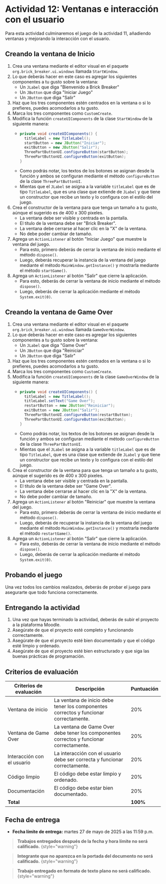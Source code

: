 # Actividad 12: Ventanas e interacción con el usuario

Para esta actividad culminaremos el juego de la actividad 11, añadiendo ventanas y mejorando la interacción con el
usuario.

## Creando la ventana de Inicio

1. Crea una ventana mediante el editor visual en el paquete `org.brick_breaker.ui.windows`
   llamada `StartWindow`.
2. Lo que deberás hacer en este caso es agregar los siguientes componentes a tu gusto sobre
   la ventana:
    - Un `JLabel` que diga "Bienvenido a Brick Breaker"
    - Un `JButton` que diga "Iniciar Juego"
    - Un `JButton` que diga "Salir"
3. Haz que los tres componentes estén centrados en la ventana o si lo prefieres, puedes acomodarlos a tu gusto.
4. Marca los tres componentes como `CustomCreate`.
5. Modifica la función `createUIComponents` de la clase `StartWindow` de la siguiente manera:
    - ```java
      private void createUIComponents() {
        titleLabel = new TitleLabel();
        startButton = new JButton("Iniciar");
        exitButton = new JButton("Salir");
        ThreePartButtonUI.configureButton(startButton);
        ThreePartButtonUI.configureButton(exitButton);
      }
      ```
    - Como podrás notar, los textos de los botones se asignan desde la función y ambos se configuran
      mediante el método `configureButton` de la clase `ThreePartButtonUI`.
    - Mientas que el `JLabel` se asigna a la variable `titleLabel` que es de tipo `TitleLabel`, que es una
      clase que extiende de `JLabel` y que tiene un constructor que recibe un texto y lo configura
      con el estilo del juego.
6. Crea el constructor de la ventana para que tenga un tamaño a tu gusto, aúnque el sugerido es de 400 x 300 pixeles.
    - La ventana debe ser visible y centrada en la pantalla.
    - El título de la ventana debe ser "Brick Breaker".
    - La ventana debe cerrarse al hacer clic en la "X" de la ventana.
    - No debe poder cambiar de tamaño.
7. Agrega un `ActionListener` al botón "Iniciar Juego" que muestre la ventana del juego.
    - Para esto, primero deberás de cerrar la ventana de inicio mediante el método `dispose()`.
    - Luego, deberás recuperar la instancia de la ventana del juego mediante el método
      `MainWindow.getInstance()` y mostrarla mediante el método `startGame()`.
8. Agrega un `ActionListener` al botón "Salir" que cierre la aplicación.
    - Para esto, deberás de cerrar la ventana de inicio mediante el método `dispose()`.
    - Luego, deberás de cerrar la aplicación mediante el método `System.exit(0)`.

## Creando la ventana de Game Over

1. Crea una ventana mediante el editor visual en el paquete `org.brick_breaker.ui.windows`
   llamada `GameOverWindow`.
2. Lo que deberás hacer en este caso es agregar los siguientes componentes a tu gusto sobre
   la ventana:
    - Un `JLabel` que diga "Game Over"
    - Un `JButton` que diga "Reiniciar"
    - Un `JButton` que diga "Salir"
3. Haz que los tres componentes estén centrados en la ventana o si lo prefieres, puedes acomodarlos a tu gusto.
4. Marca los tres componentes como `CustomCreate`.
5. Modifica la función `createUIComponents` de la clase `GameOverWindow` de la siguiente manera:
    - ```java
      private void createUIComponents() {
        titleLabel = new TitleLabel();
        titleLabel.setText("Game Over");
        restartButton = new JButton("Reiniciar");
        exitButton = new JButton("Salir");
        ThreePartButtonUI.configureButton(restartButton);
        ThreePartButtonUI.configureButton(exitButton);
      }
      ```
    - Como podrás notar, los textos de los botones se asignan desde la función y ambos se configuran
      mediante el método `configureButton` de la clase `ThreePartButtonUI`.
    - Mientas que el `JLabel` se asigna a la variable `titleLabel` que es de tipo `TitleLabel`, que es una
      clase que extiende de `JLabel` y que tiene un constructor que recibe un texto y lo configura
      con el estilo del juego.
6. Crea el constructor de la ventana para que tenga un tamaño a tu gusto, aúnque el sugerido es de 400 x 300 pixeles.
    - La ventana debe ser visible y centrada en la pantalla.
    - El título de la ventana debe ser "Game Over".
    - La ventana debe cerrarse al hacer clic en la "X" de la ventana.
    - No debe poder cambiar de tamaño.
7. Agrega un `ActionListener` al botón "Reiniciar" que muestre la ventana del juego.
    - Para esto, primero deberás de cerrar la ventana de inicio mediante el método `dispose()`.
    - Luego, deberás de recuperar la instancia de la ventana del juego mediante el método
      `MainWindow.getInstance()` y mostrarla mediante el método `restartGame()`.
8. Agrega un `ActionListener` al botón "Salir" que cierre la aplicación.
    - Para esto, deberás de cerrar la ventana de inicio mediante el método `dispose()`.
    - Luego, deberás de cerrar la aplicación mediante el método `System.exit(0)`.

## Probando el juego

Una vez todos los cambios realizados, deberás de probar el juego para asegurarte que todo funciona correctamente.

## Entregando la actividad

1. Una vez que hayas terminado la actividad, deberás de subir el proyecto a la plataforma Moodle.
2. Asegúrate de que el proyecto esté completo y funcionando correctamente.
3. Asegúrate de que el proyecto esté bien documentado y que el código esté limpio y ordenado.
4. Asegúrate de que el proyecto esté bien estructurado y que siga las buenas prácticas de programación.

## Criterios de evaluación

| Criterios de evaluación    | Descripción                                                                             | Puntuación |
|----------------------------|-----------------------------------------------------------------------------------------|------------|
| Ventana de inicio          | La ventana de inicio debe tener los componentes correctos y funcionar correctamente.    | 20%        |
| Ventana de Game Over       | La ventana de Game Over debe tener los componentes correctos y funcionar correctamente. | 20%        |
| Interacción con el usuario | La interacción con el usuario debe ser correcta y funcionar correctamente.              | 20%        |
| Código limpio              | El código debe estar limpio y ordenado.                                                 | 20%        |
| Documentación              | El código debe estar bien documentado.                                                  | 20%        |
| **Total**                  |                                                                                         | **100%**   |

## Fecha de entrega

- **Fecha límite de entrega:** martes 27 de mayo de 2025 a las 11:59 p.m.

> **Trabajos entregados después de la fecha y hora límite no será calificado.**
> {style="warning"}

> **Integrante que no aparezca en la portada del documento no será calificado.**
> {style="warning"}

> **Trabajo entregado en formato de texto plano no será calificado.**
> {style="warning"}